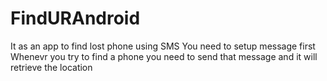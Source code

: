 # FindURAndroid

It as an app to find lost phone using SMS
You need to setup message first
Whenevr you try to find a phone you need to send that message and it will retrieve the location
